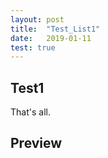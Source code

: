 ```yaml
---
layout: post
title:  "Test_List1"
date:   2019-01-11
test: true
---
```





## Test1

That's all.

## Preview
